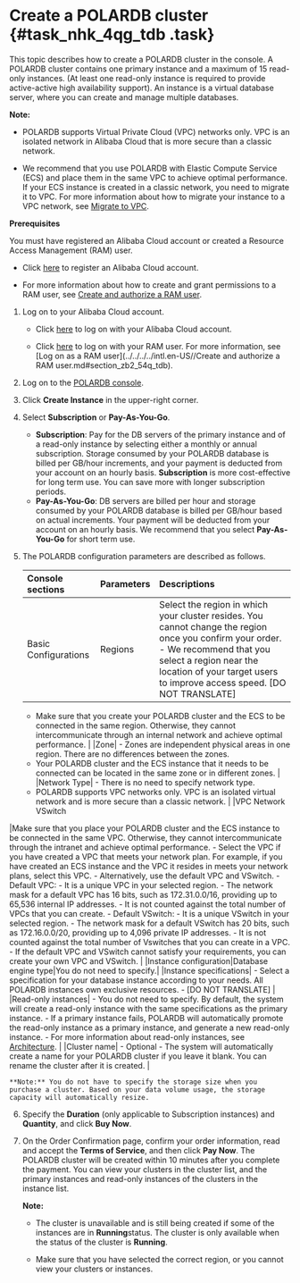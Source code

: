 # Create a POLARDB cluster {#task_nhk_4qg_tdb .task}

This topic describes how to create a POLARDB cluster in the console. A POLARDB cluster contains one primary instance and a maximum of 15 read-only instances. \(At least one read-only instance is required to provide active-active high availability support\). An instance is a virtual database server, where you can create and manage multiple databases.

**Note:** 

-   POLARDB supports Virtual Private Cloud \(VPC\) networks only. VPC is an isolated network in Alibaba Cloud that is more secure than a classic network.

-   We recommend that you use POLARDB with Elastic Compute Service \(ECS\) and place them in the same VPC to achieve optimal performance. If your ECS instance is created in a classic network, you need to migrate it to VPC. For more information about how to migrate your instance to a VPC network, see [Migrate to VPC](https://help.aliyun.com/document_detail/55051.html).

****Prerequisites****

You must have registered an Alibaba Cloud account or created a Resource Access Management \(RAM\) user.

-   Click [here](https://account.aliyun.com/register/register.htm) to register an Alibaba Cloud account.

-   For more information about how to create and grant permissions to a RAM user, see [Create and authorize a RAM user](https://help.aliyun.com/document_detail/68550.html).


1.  Log on to your Alibaba Cloud account. 
    -   Click [here](https://account.aliyun.com/login/login.htm) to log on with your Alibaba Cloud account.

    -   Click [here](https://signin.aliyun.com/login.htm) to log on with your RAM user. For more information, see [Log on as a RAM user](../../../../intl.en-US//Create and authorize a RAM user.md#section_zb2_54q_tdb).

2.  Log on to the [POLARDB console](https://polardb.console.aliyun.com/).
3.  Click **Create Instance** in the upper-right corner.
4.  Select **Subscription** or **Pay-As-You-Go**. 
    -   **Subscription**: Pay for the DB servers of the primary instance and of a read-only instance by selecting either a monthly or annual subscription. Storage consumed by your POLARDB database is billed per GB/hour increments, and your payment is deducted from your account on an hourly basis. **Subscription** is more cost-effective for long term use. You can save more with longer subscription periods.
    -   **Pay-As-You-Go**: DB servers are billed per hour and storage consumed by your POLARDB database is billed per GB/hour based on actual increments. Your payment will be deducted from your account on an hourly basis. We recommend that you select **Pay-As-You-Go** for short term use.
5.  The POLARDB configuration parameters are described as follows. 

    |Console sections|Parameters|Descriptions|
    |:---------------|:---------|:-----------|
    |Basic Configurations|Regions|Select the region in which your cluster resides. You cannot change the region once you confirm your order.     -   We recommend that you select a region near the location of your target users to improve access speed. \[DO NOT TRANSLATE\]
    -   Make sure that you create your POLARDB cluster and the ECS to be connected in the same region. Otherwise, they cannot intercommunicate through an internal network and achieve optimal performance.
 |
    |Zone|     -   Zones are independent physical areas in one region. There are no differences between the zones.
    -   Your POLARDB cluster and the ECS instance that it needs to be connected can be located in the same zone or in different zones.
 |
    |Network Type|     -   There is no need to specify network type.
    -   POLARDB supports VPC networks only. VPC is an isolated virtual network and is more secure than a classic network.
 |
    |VPC Network VSwitch

 |Make sure that you place your POLARDB cluster and the ECS instance to be connected in the same VPC. Otherwise, they cannot intercommunicate through the intranet and achieve optimal performance.     -   Select the VPC if you have created a VPC that meets your network plan. For example, if you have created an ECS instance and the VPC it resides in meets your network plans, select this VPC.
    -   Alternatively, use the default VPC and VSwitch.
        -   Default VPC:
            -   It is a unique VPC in your selected region.
            -   The network mask for a default VPC has 16 bits, such as 172.31.0.0/16, providing up to 65,536 internal IP addresses.
            -   It is not counted against the total number of VPCs that you can create.
        -   Default VSwitch:
            -   It is a unique VSwitch in your selected region.
            -   The network mask for a default VSwitch has 20 bits, such as 172.16.0.0/20, providing up to 4,096 private IP addresses.
            -   It is not counted against the total number of Vswitches that you can create in a VPC.
    -   If the default VPC and VSwitch cannot satisfy your requirements, you can create your own VPC and VSwitch.
 |
    |Instance configuration|Database engine type|You do not need to specify.|
    |Instance specifications|     -   Select a specification for your database instance according to your needs. All POLARDB instances own exclusive resources.
    -   \[DO NOT TRANSLATE\]
 |
    |Read-only instances|     -   You do not need to specify. By default, the system will create a read-only instance with the same specifications as the primary instance.
    -   If a primary instance fails, POLARDB will automatically promote the read-only instance as a primary instance, and generate a new read-only instance.
    -   For more information about read-only instances, see [Architecture](https://help.aliyun.com/document_detail/58766.html).
 |
    |Cluster name|     -   Optional
    -   The system will automatically create a name for your POLARDB cluster if you leave it blank. You can rename the cluster after it is created.
 |

    **Note:** You do not have to specify the storage size when you purchase a cluster. Based on your data volume usage, the storage capacity will automatically resize.

6.  Specify the **Duration** \(only applicable to Subscription instances\) and **Quantity**, and click **Buy Now**.
7.  On the Order Confirmation page, confirm your order information, read and accept the **Terms of Service**, and then click **Pay Now**. The POLARDB cluster will be created within 10 minutes after you complete the payment. You can view your clusters in the cluster list, and the primary instances and read-only instances of the clusters in the instance list.

    **Note:** 

    -   The cluster is unavailable and is still being created if some of the instances are in **Running**status. The cluster is only available when the status of the cluster is **Running**.

    -   Make sure that you have selected the correct region, or you cannot view your clusters or instances.


